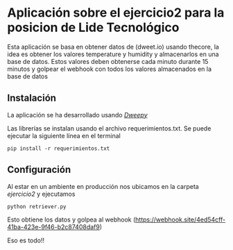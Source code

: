 # Aplicación sobre el ejercicio2 para la posicion de Lide Tecnológico

Esta aplicación se basa en obtener datos de (dweet.io) usando thecore, la idea es obtener los valores temperature y humidity y almacenarlos en una base de datos. Estos valores deben obtenerse cada minuto durante 15 minutos y golpear el webhook con todos los valores almacenados en la base de datos

## Instalación

La aplicación se ha desarrollado usando [*Dweepy*](https://github.com/paddycarey/dweepy) 

Las librerías se instalan usando el archivo requerimientos.txt. Se puede ejecutar la siguiente línea
en el terminal

`pip install -r requerimientos.txt`

## Configuración

Al estar en un ambiente en producción nos ubicamos en la carpeta *ejercicio2* y ejecutamos 

`python retriever.py`

Esto obtiene los datos y golpea al webhook (https://webhook.site/4ed54cff-41ba-423e-9f46-b2c87408daf9)

Eso es todo!!




